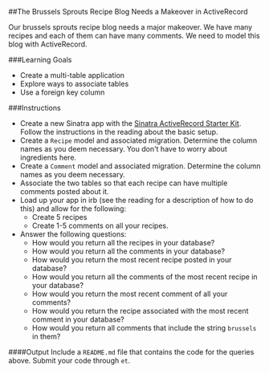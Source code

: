 ##The Brussels Sprouts Recipe Blog Needs a Makeover in ActiveRecord

Our brussels sprouts recipe blog needs a major makeover. We have many recipes and each of them can have many comments. We need to model this blog with ActiveRecord.

###Learning Goals
* Create a multi-table application
* Explore ways to associate tables
* Use a foreign key column

###Instructions
* Create a new Sinatra app with the [Sinatra ActiveRecord Starter Kit](https://github.com/LaunchAcademy/sinatra-activerecord-starter-kit). Follow the instructions in the reading about the basic setup.
* Create a `Recipe` model and associated migration. Determine the column names as you deem necessary. You don't have to worry about ingredients here.
* Create a `Comment` model and associated migration. Determine the column names as you deem necessary.
* Associate the two tables so that each recipe can have multiple comments posted about it.
* Load up your app in irb (see the reading for a description of how to do this) and allow for the following:
  * Create 5 recipes
  * Create 1-5 comments on all your recipes.
* Answer the following questions:
  * How would you return all the recipes in your database?
  * How would you return all the comments in your database?
  * How would you return the most recent recipe posted in your database?
  * How would you return all the comments of the most recent recipe in your database?
  * How would you return the most recent comment of all your comments?
  * How would you return the recipe associated with the most recent comment in your database?
  * How would you return all comments that include the string `brussels` in them?

####Output
Include a `README.md` file that contains the code for the queries above. Submit your code through `et`.
